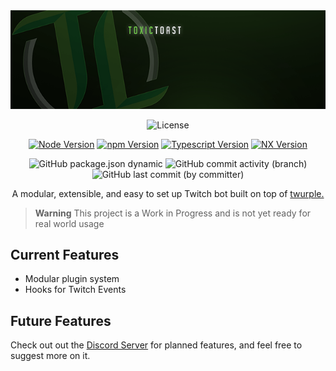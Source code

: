 <div align="center">
<img src="https://github.com/ToxicToast/Toasty/raw/main/.github/assets/text_logo.png" alt="Toasty"/>
</div>

<div align="center">

![License](https://img.shields.io/github/license/ToxicToast/Toasty)


[![Node Version](https://img.shields.io/static/v1?label=Node&message=v18.12.1&color=darkgreen&style=for-the-badge)](https://nodejs.org)
[![npm Version](https://img.shields.io/static/v1?label=npm&message=9.8.1&color=darkgreen&style=for-the-badge)](https://nodejs.org)
[![Typescript Version](https://img.shields.io/static/v1?label=Typescript&message=5.2.2&color=darkgreen&style=for-the-badge)](https://typescriptlang.org)
[![NX Version](https://img.shields.io/static/v1?label=NX&message=17.0.2&color=darkgreen&style=for-the-badge)](https://nx.dev)

![GitHub package.json dynamic](https://img.shields.io/github/package-json/version/ToxicToast/Toasty?style=for-the-badge&label=VERSION&color=darkgreen)
![GitHub commit activity (branch)](https://img.shields.io/github/commit-activity/t/ToxicToast/Toasty?style=for-the-badge&label=COMMITS&color=darkgreen)
![GitHub last commit (by committer)](https://img.shields.io/github/last-commit/ToxicToast/Toasty?style=for-the-badge&label=LAST%20COMMIT&color=darkgreen)

</div>

<p align="center">A modular, extensible, and easy to set up Twitch bot built on top of <a href="https://github.com/twurple/twurple">twurple.</a></p>

> **Warning**
> This project is a Work in Progress and is not yet ready for real world usage

## Current Features

- Modular plugin system
- Hooks for Twitch Events

## Future Features

Check out out the [Discord Server](https://discord.gg/5SpfWaecvF) for planned features, and feel free to suggest more on it.

